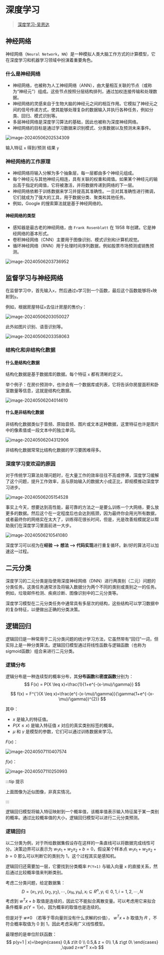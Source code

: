 # 深度学习

> [深度学习-吴恩达](https://www.bilibili.com/video/BV1ev4y1U7j2)

## 神经网络

神经网络（`Neural Network`，`NN`）是一种模拟人类大脑工作方式的计算模型，它在深度学习和机器学习领域中扮演着重要角色。

### 什么是神经网络

- 神经网络，也被称为人工神经网络（ANN），由大量相互关联的节点（或称为“神经元”）组成。这些节点按照分层结构排列，通过加权连接传输和处理数据。
- 神经网络的灵感来自于生物大脑的神经元之间的相互作用。它模拟了神经元之间的信号传递方式，使其能够处理复杂的数据输入并执行各种任务，例如分类、回归、模式识别等。
- 多层神经网络是深度学习算法的基础，因此也被称为深度神经网络。
- 神经网络的目标是通过学习数据来识别模式、分类数据以及预测未来事件。

![image-20240506202534309](assets/image-20240506202534309.png)

输入特征 `x` 得到/预测 结果 `y` 

### 神经网络的工作原理

- 神经网络将输入分解为多个抽象层，每一层都由多个神经元组成。
- 每个神经元与其他神经元相连，具有关联的权重和阈值。如果某个神经元的输出高于指定的阈值，它将被激活，并将数据传递到网络的下一层。
- 神经网络依赖于训练数据来学习并提高其准确性。一旦对其准确性进行微调，它们就成为了强大的工具，用于数据分类、聚类和其他任务。
- 例如，Google 的搜索算法就是基于神经网络的。

#### 神经网络的类型

- 感知器是最古老的神经网络，由 `Frank Rosenblatt` 在 1958 年创建。它是神经网络的基本形式。
- 卷积神经网络（CNN）主要用于图像识别、模式识别和计算机视觉。
- 循环神经网络（RNN）用于处理时间序列数据，例如股票市场预测或销售预测。

![image-20240506203736952](assets/image-20240506203736952.png)

## 监督学习与神经网络

 在监督学习中，首先输入`x`，然后通过`x`学习到一个函数，最后这个函数能够将`x`映射到`y`。

例如，根据房屋特征`x`去估计房屋的售价`y`：

![image-20240506203050027](assets/image-20240506203050027.png)

此外如图片识别、语音识别等。

![image-20240506203358063](assets/image-20240506203358063.png)

### 结构化和非结构化数据

#### 什么是结构化数据

结构化数据是基于数据库的数据。每个特征 `x` 都有清晰的定义。

举个例子：在房价预测中，也许会有一个数据库或列表，它将告诉你房屋面积和卧室数量等信息，这就是结构化数据。

![image-20240506204014610](assets/image-20240506204014610.png)

#### 什么是非结构化数据

非结构化数据类似于音频、原始音频、图片或文本这种数据，这里特征也许是图片中的像素值或一段文本中的独立单词。

![image-20240506204312906](assets/image-20240506204312906.png)

非结构化数据常常比结构化数据的学习要困难得多。

### 深度学习变欢迎的原因

对于传统学习算法处理问题时，在大量工作的效率往往不高或停滞，深度学习缓解了这个问题，提升工作效率，且与原始输入的数据大小成正比，即规模推动深度学习进步。

![image-20240506205154528](assets/image-20240506205154528.png)

事实上今天，想要达到高性能，最可靠的方法之一是要么训练一个大网络，要么放更多的数据。然后这个在一定程度后也会达到瓶颈，因为最终你会用光所有数据，或者最终你的网络实在太大了，训练得花很长时间，但是，光是改善规模就足以帮助我们在深度学习里面前进一大步。

![image-20240506210541080](assets/image-20240506210541080.png)

深度学习可以视为在**经验 --> 想法 --> 代码实现**进行重复循环。新/好的算法可以加速这一过程。

## 二元分类

深度学习的二元分类是指使用深度神经网络（DNN）进行两类别（二元）问题的分类任务。这类任务通常涉及将输入数据分为两个不同的类别或类别之一的任务。例如，垃圾邮件检测、疾病诊断、图像识别中的二元分类等。

深度学习模型在二元分类任务中通常具有多层次的结构，这些结构可以学习数据中的复杂特征，以便做出正确的分类决策。

## 逻辑回归

逻辑回归是一种常用于二元分类问题的统计学习方法，它虽然带有“回归”一词，但实际上是一种分类算法。逻辑回归模型通过将线性函数与逻辑函数（也称为sigmoid函数）组合来进行二元分类。

### 逻辑分布

逻辑分布是一种连续型的概率分布，其**分布函数**和**密度函数**分别为：
$$
F(x) = P(X \leq x)=\frac{1}{1+e^{-(x-\mu)/\gamma}} 
$$

$$
f(x) = F^{'}(X \leq x)=\frac{e^{-(x-\mu)/\gamma}}{\gamma(1+e^{-(x-\mu)/\gamma})^{2}}
$$

其中：

- $x$ 是输入的特征值。
- $P(X \leq x)$ 是输入特征值 $x$ 对应的真实类别标签的概率。
- $\mu$ 和 $\gamma$ 是模型的参数，它们可以通过训练数据来学习。

$F(x)$：

![image-20240507110407574](assets/image-20240507110407574.png)

$f(x)$：

![image-20240507110250993](assets/image-20240507110250993.png)

:::tip 提示

上面图像为近似图像，非真实情况。

:::

逻辑回归模型将输入特征映射到一个概率值，该概率值表示输入特征属于某一类别的概率。通过比较概率值的大小，逻辑回归模型可以进行二元分类预测。

### 逻辑回归

以二分类为例，对于所给数据集假设存在这样的一条直线可以将数据完成线性可分。决策边界可以表示为 $w_1x_1+w_2x_2+b=0$，假设某个样本点 $w_1x_1+w_2x_2+b=0$ 那么可以判断它的类别为 1，这个过程其实是感知机。

逻辑回归还需要加一层，它要找到分类概率 `P(Y=1)` 与输入向量 `x` 的直接关系，然后通过比较概率值来判断类别。

考虑二分类问题，给定数据集：
$$
 D={(x_{1}, y_{1}),(x_{2},y_{2}),\cdots,(x_{N}, y_{N})}, x_{i} \subseteq R^{n}, y_{i} \in {0,1},i=1,2,\cdots,N
$$
考虑到 $w^{T}x+b$ 取值是连续的，因此它不能拟合离散变量。可以考虑用它来拟合条件概率 $p(Y=1|x)$，因为概率的取值也是连续的。

但是对于 𝑤≠0 （若等于零向量则没有什么求解的价值）， $w^{T}x+b$ 取值为 𝑅 ，不符合概率取值为 0 到 1，因此考虑采用广义线性模型。

最理想的是单位阶跃函数：
$$
p(y=1 | x)=\begin{cases} 0,& z\lt 0 \\ 0.5,& z = 0\\ 1,& z\gt 0\ \end{cases} ,\quad z=w^T x+b
$$
